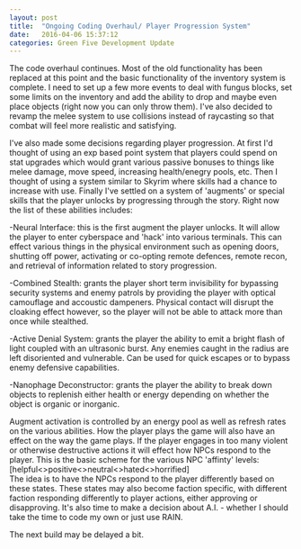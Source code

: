 ```yaml
---
layout: post
title:  "Ongoing Coding Overhaul/ Player Progression System"
date:   2016-04-06 15:37:12
categories: Green Five Development Update
---
```


The code overhaul continues. Most of the old functionality has been replaced at this point and the basic functionality of the
inventory system is complete. I need to set up a few more events to deal with fungus blocks, set some limits on the inventory and
add the ability to drop and maybe even place objects (right now you can only throw them). I've also decided to revamp the melee 
system to use collisions instead of raycasting so that combat will feel more realistic and satisfying.

I've also made some decisions regarding player progression. At first I'd thought of using an exp based point system that players
could spend on stat upgrades which would grant various passive bonuses to things like melee damage, move speed, increasing
health/enegry pools, etc. Then I thought of using a system similar to Skyrim where skills had a chance to increase with use.
Finally I've settled on a system of 'augments' or special skills that the player unlocks by progressing through the story. Right
now the list of these abilities includes:

-Neural Interface: this is the first augment the player unlocks. It will allow the player to enter cyberspace and 'hack' into 
various terminals. This can effect various things in the physical environment such as opening doors, shutting off power, activating
or co-opting remote defences, remote recon, and retrieval of information related to story progression.  

-Combined Stealth: grants the player short term invisibility for bypassing security systems and enemy patrols by providing the 
player with optical camouflage and accoustic dampeners. Physical contact will disrupt the cloaking effect however, so the player 
will not be able to attack more than once while stealthed.  

-Active Denial System: grants the player the ability to emit a bright flash of light coupled with an ultrasonic burst. Any enemies
caught in the radius are left disoriented and vulnerable. Can be used for quick escapes or to bypass enemy defensive capabilities.  

-Nanophage Deconstructor: grants the player the ability to break down objects to replenish either health or energy depending on 
whether the object is organic or inorganic.  

Augment activation is controlled by an energy pool as well as refresh rates on the various abilities. How the player plays the game
will also have an effect on the way the game plays. If the player engages in too many violent or otherwise destructive actions it
will effect how NPCs respond to the player. This is the basic scheme for the various NPC 'affinty' levels:  
[helpful<>positive<>neutral<>hated<>horrified]  
The idea is to have the NPCs respond to the player differently based on these states. These states may also become faction specific,
with different faction responding differently to player actions, either approving or disapproving. It's also time to make a decision 
about A.I. - whether I should take the time to code my own or just use RAIN.

The next build may be delayed a bit.
